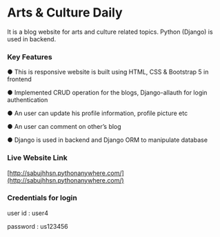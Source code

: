 # Arts & Culture Daily 

It is a blog website for arts and culture related topics. Python (Django) is used in backend.

### Key Features

●   This is responsive website is built using HTML, CSS & Bootstrap 5 in frontend 

●	Implemented CRUD operation for the blogs, Django-allauth for login authentication

●	An user can update his profile information, profile picture etc

●	An user can comment on other’s blog

●   Django is used in backend and Django ORM to manipulate database


### Live Website Link

[http://sabujhhsn.pythonanywhere.com/](http://sabujhhsn.pythonanywhere.com/)

### Credentials for login

user id : user4

password : us123456
